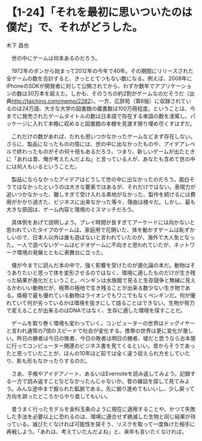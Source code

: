 # 【1-24】「それを最初に思いついたのは僕だ」で、それがどうした。

<div class="author">木下 昌也</div>

　世の中にゲームは何本あるのだろう。

　1972年のポンから始まって2012年の今年で40年。その期間にリリースされた全ゲームの数を合計すると、きっととてつもない数になる。例えば、2008年にiPhoneのSDKが開発者に対して公開されてから、わずか数年でアプリケーションの数は30万本を超えた。しかも、そのうちの約2割がゲームなのだそうだ（出典<a href="http://taichino.com/memo/2282">http://taichino.com/memo/2282</a>）。一方、広辞苑（第6版）に収録されているのは24万語、大きな大学の図書館の蔵書数は100万冊程度。ということは、今までに発売されたゲームタイトルの数は日本語で存在する単語の数を凌駕し、パッケージに入れて本棚に収めると図書館の本棚を見渡す限り埋め尽くすはずだ。

　これだけの数があれば、だれも思いつかなかったゲームなどまず存在しない。さらに、製品になったものの陰には、世の中に出なかったものや、アイデアレベルで終わったものがその何十倍もあるだろう、つまり、新しいゲームが出たときに「あれは昔、俺が考えたんだよね」と言っている人が、あなたも含めて世の中には何人もいるということだ。

　製品にならなかったアイデアはどうして世の中に出なかったのだろう。面白そうではなかったというのは大きな要素ではあるが、それだけではない。表現力が追いつかなかった、難しすぎて受け入れる素地がなかった、製作を続けるには費用がかかり過ぎた、ビジネスに出来なかった等々、理由は様々だ。しかし、最も大きな原因は、ゲーム内容と環境のミスマッチだろう。

　具体例をあげて説明しよう。プレイ時間が長すぎてアーケードには向かないと思われていたタイプのゲームは、家庭用で花開いた、体を動かすゲームは恥ずかしいので、日本人以外は誰も遊ばないと言われていたのが、海外で大人気となった。一人で遊べないゲームはビデオゲームに不向きと思われていたが、ネットワーク環境の発展とともに表舞台に立った。

　僕が今までに読んだ本の中で、強く影響を受けたのが進化論の本だ。動物はそうありたいと思って体を変形させるのではなく、環境に適したものだけが生き残った結果が進化だということ。ペンギンは水族館で見ると生存競争と無縁に見えるかわいい動物だが、極寒の極地で生き残ることが出来る数少ない生き物である。南極で最も優れている動物はライオンでもワニでもなくペンギンだ。何が優れていて何が劣っているかは環境を抜きにして語ることはできない。生物が努力で変えることが出来るのはDNAではなく、生存に適した環境を探すことだ。

　ゲームを取り巻く環境も変わっていく。コンピューターの世界はドッグイヤーと言われ通常の7倍のスピードで社会が変化する。携帯の世界は更に変化が激しい。昨日の勝者は今日の敗者、今日の敗者は明日の勝者、嘘だと思うなら古本屋に行ってコンピューター関連のビジネス書を見てくるといい。昔からそうであったと思っていたことが、ほんの10年ほど前では全く違う捉えられ方をしていたり、影も形もなかったりするのだ。

　さあ、手帳やアイデアノート、あるいはEvernoteを読み返してみよう。記録する一方で読み返すことなどなかったんじゃないか。昔の雑誌を探して見てみよう。みんな途中まで掘られた鉱脈である。先に掘り進めてもいいし、少し戻って方向を誤ったところからやり直してもいい。

　昔うまく行ったモデルを金科玉条のように現在に適用することや、かつて失敗した手法を必要以上に恐れるのは、環境に適合せず絶滅した生物と同じ結果が待っている。滅びたくなければ可能性を探そう、リスクを取って一度負けた相手に再戦しよう。「あれは、考えていたんだよね」と、来年も言いたくなければ。
 